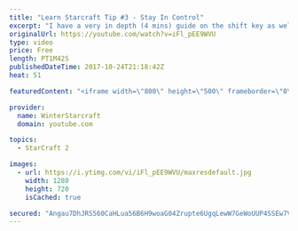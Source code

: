 ```yaml
---
title: "Learn Starcraft Tip #3 - Stay In Control"
excerpt: "I have a very in depth (4 mins) guide on the shift key as well here https://www.youtube.com/watch?v=7x9pHr544oY"
originalUrl: https://youtube.com/watch?v=iFl_pEE9WVU
type: video
price: Free
length: PT1M42S
publishedDateTime: 2017-10-24T21:18:42Z
heat: 51

featuredContent: "<iframe width=\"800\" height=\"500\" frameborder=\"0\" src=\"https://www.youtube.com/embed/iFl_pEE9WVU\" allow=\"accelerometer; autoplay; encrypted-media; gyroscope; picture-in-picture\" allowfullscreen></iframe>"

provider:
  name: WinterStarcraft
  domain: youtube.com

topics:
  - StarCraft 2

images:
  - url: https://i.ytimg.com/vi/iFl_pEE9WVU/maxresdefault.jpg
    width: 1280
    height: 720
    isCached: true

secured: "Angau7DhJRS560CaHLua56B6H9woaG04Zrupte6UgqLewW7GeWoUUP4SSEw7V+/0mQbkAycbD8MSPlKW6EqSnZQZR8qC03iJYHTCZvRs7G9oLSRdmt1gjWvfzkuIoE2u6V5duFA1kAYaBD+HGDikiJhcewBXbtTSjwDUrLx5Q44EKRGyrZDV9dtIpy55UAcJy1ZtCQS1hveCqz6Fb2pswraN0y5dhRYH62jIQJDisJFR7bOrfFDGVRwDO+GVnYR6OzM8xeXa2OFMK8H1LThPxmKG+j3xD0oVMLt8vyVM/tdq1ChIU2Lw3PO5NtgCPFeVdteK63edeJ+1muTn5zpdwuicRrVpRTrMDoXVbwd02AcW7eDrOPBv27rbvDMe3YHwl5D7vsKnpsaqdKJAkFbxzEZoxkqEbP0qiR3vAqGz5XU=;9Tk1dKlG6y1I5Lo9PTybjQ=="
---
```


